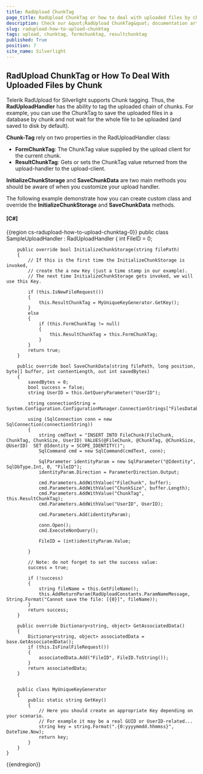 ```yaml
---
title: RadUpload ChunkTag
page_title: RadUpload ChunkTag or how to deal with uploaded files by chunk.
description: Check our &quot;RadUpload ChunkTag&quot; documentation article for the RadUpload {{ site.framework_name }} control.
slug: radupload-how-to-upload-chunktag
tags: upload, chunktag, formchunktag, resultchunktag
published: True
position: 7
site_name: Silverlight
---
```


## RadUpload ChunkTag or How To Deal With Uploaded Files by Chunk

Telerik RadUpload for Silverlight supports Chunk tagging. Thus, the __RadUploadHandler__ has the ability to tag the uploaded chain of chunks. For example, you can use the ChunkTag to save the uploaded files in a database by chunk and not wait for the whole file to be uploaded (and saved to disk by default). 

__Chunk-Tag__ rely on two properties in the RadUploadHandler class: 
* __FormChunkTag__: The ChunkTag value supplied by the upload client for the current chunk.
* __ResultChunkTag__: Gets or sets the ChunkTag value returned from the upload-handler to the upload-client.

__InitializeChunkStorage__ and __SaveChunkData__ are two main methods you should be aware of when you customize your upload handler.

The following example demonstrate how you can create custom class and override the __InitializeChunkStorage__ and __SaveChunkData__ methods.

#### __[C#]__
{{region cs-radupload-how-to-upload-chunktag-0}}
	public class SampleUploadHandler : RadUploadHandler
	{
		int FileID = 0;

		public override bool InitializeChunkStorage(string filePath)
		{
			// If this is the first time the InitializeChunkStorage is invoked,
			// create the a new Key (just a time stamp in our example).
			// The next time InitializeChunkStorage gets invoked, we will use this Key.

			if (this.IsNewFileRequest())
			{
				this.ResultChunkTag = MyUniqueKeyGenerator.GetKey();
			}
			else
			{
				if (this.FormChunkTag != null)
				{
					this.ResultChunkTag = this.FormChunkTag;
				}
			}
			return true;
		}

		public override bool SaveChunkData(string filePath, long position, byte[] buffer, int contentLength, out int savedBytes)
		{
			savedBytes = 0;
			bool success = false;
			string UserID = this.GetQueryParameter("UserID");

			string connectionString = System.Configuration.ConfigurationManager.ConnectionStrings["FilesDataBaseConnectionString"].ConnectionString;

			using (SqlConnection conn = new SqlConnection(connectionString))
			{
				string cmdText = "INSERT INTO FileChunk(FileChunk, ChunkTag, ChunkSize, UserID) VALUES(@FileChunk, @ChunkTag, @ChunkSize, @UserID)  SET @Identity = SCOPE_IDENTITY()";
				SqlCommand cmd = new SqlCommand(cmdText, conn);

				SqlParameter identityParam = new SqlParameter("@Identity", SqlDbType.Int, 0, "FileID");
				identityParam.Direction = ParameterDirection.Output;

				cmd.Parameters.AddWithValue("FileChunk", buffer);
				cmd.Parameters.AddWithValue("ChunkSize", buffer.Length);
				cmd.Parameters.AddWithValue("ChunkTag", this.ResultChunkTag);
				cmd.Parameters.AddWithValue("UserID", UserID);

				cmd.Parameters.Add(identityParam);

				conn.Open();
				cmd.ExecuteNonQuery();

				FileID = (int)identityParam.Value;

			}

			// Note: do not forget to set the success value:
			success = true;

			if (!success)
			{
				string fileName = this.GetFileName();
				this.AddReturnParam(RadUploadConstants.ParamNameMessage, String.Format("Cannot save the file: [{0}]", fileName));
			}
			return success;
		}

		public override Dictionary<string, object> GetAssociatedData()
		{
			Dictionary<string, object> associatedData = base.GetAssociatedData();
			if (this.IsFinalFileRequest())
			{
				associatedData.Add("FileID", FileID.ToString());
			}
			return associatedData;
		}


		public class MyUniqueKeyGenerator
		{
			public static string GetKey()
			{
				// Here you should create an appropriate Key depending on your scenario.
				// For example it may be a real GUID or UserID-related...
				string key = string.Format(".{0:yyyymmdd.hhmmss}", DateTime.Now);
				return key;
			}
		}
	}
{{endregion}}
